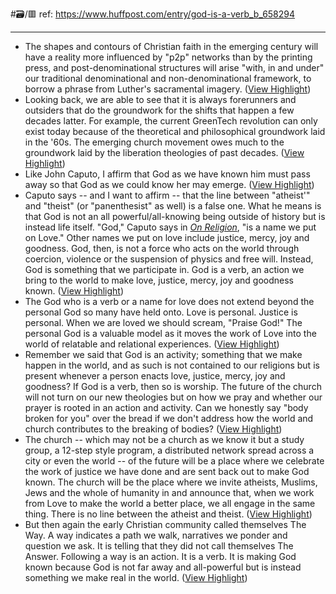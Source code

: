 #🗃/🟥 
ref: 
https://www.huffpost.com/entry/god-is-a-verb_b_658294

---

- The shapes and contours of Christian faith in the emerging century will have a reality more influenced by "p2p" networks than by the printing press, and post-denominational structures will arise "with, in and under" our traditional denominational and non-denominational framework, to borrow a phrase from Luther's sacramental imagery. ([View Highlight](https://read.readwise.io/read/01gmtt4gwemhcz2frc0j9b757q))
- Looking back, we are able to see that it is always forerunners and outsiders that do the groundwork for the shifts that happen a few decades latter. For example, the current GreenTech revolution can only exist today because of the theoretical and philosophical groundwork laid in the '60s. The emerging church movement owes much to the groundwork laid by the liberation theologies of past decades. ([View Highlight](https://read.readwise.io/read/01gmtt5wjpzj0q3z84encm5jr4))
- Like John Caputo, I affirm that God as we have known him must pass away so that God as we could know her may emerge. ([View Highlight](https://read.readwise.io/read/01gmtt8b215nvt9ezrd6tbr6k8))
- Caputo says -- and I want to affirm -- that the line between "atheist'" and "theist" (or "panenthesist" as well) is a false one. What he means is that God is not an all powerful/all-knowing being outside of history but is instead life itself. "God," Caputo says in *[On Religion](http://www.amazon.com/Religion-Thinking-Action-John-Caputo/dp/041523333X)*, "is a name we put on Love." Other names we put on love include justice, mercy, joy and goodness.
  God, then, is not a force who acts on the world through coercion, violence or the suspension of physics and free will. Instead, God is something that we participate in. God is a verb, an action we bring to the world to make love, justice, mercy, joy and goodness known. ([View Highlight](https://read.readwise.io/read/01gmtt9dk7tz8vgdazf8p9h742))
- The God who is a verb or a name for love does not extend beyond the personal God so many have held onto. Love is personal. Justice is personal. When we are loved we should scream, "Praise God!" The personal God is a valuable model as it moves the work of Love into the world of relatable and relational experiences. ([View Highlight](https://read.readwise.io/read/01gmttdwytetqcqf55gkq483x6))
- Remember we said that God is an activity; something that we make happen in the world, and as such is not contained to our religions but is present whenever a person enacts love, justice, mercy, joy and goodness?
  If God is a verb, then so is worship. The future of the church will not turn on our new theologies but on how we pray and whether our prayer is rooted in an action and activity. Can we honestly say "body broken for you" over the bread if we don't address how the world and church contributes to the breaking of bodies? ([View Highlight](https://read.readwise.io/read/01gmttg1p0hbcefwfr5cb0xbw1))
- The church -- which may not be a church as we know it but a study group, a 12-step style program, a distributed network spread across a city or even the world -- of the future will be a place where we celebrate the work of justice we have done and are sent back out to make God known. The church will be the place where we invite atheists, Muslims, Jews and the whole of humanity in and announce that, when we work from Love to make the world a better place, we all engage in the same thing. There is no line between the atheist and theist. ([View Highlight](https://read.readwise.io/read/01gmtth510qsx5aphr3ngpvzk9))
- But then again the early Christian community called themselves The Way. A way indicates a path we walk, narratives we ponder and question we ask. It is telling that they did not call themselves The Answer. Following a way is an action. It is a verb. It is making God known because God is not far away and all-powerful but is instead something we make real in the world. ([View Highlight](https://read.readwise.io/read/01gmttk7xp6qks6hpdh19a9pdr))
